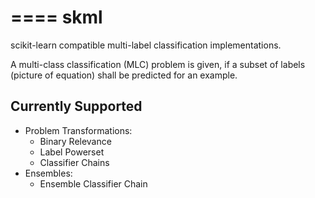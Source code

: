 ====
skml
====

scikit-learn compatible multi-label classification implementations.

A multi-class classification (MLC) problem is given, if a subset of labels
(picture of equation) shall be predicted for an example.

Currently Supported
-------------------
* Problem Transformations:
    * Binary Relevance
    * Label Powerset
    * Classifier Chains
* Ensembles:
    * Ensemble Classifier Chain
